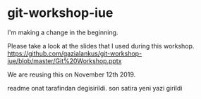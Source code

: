 # git-workshop-iue

I'm making a change in the beginning. 

Please take a look at the slides that I used during this workshop. https://github.com/gazialankus/git-workshop-iue/blob/master/Git%20Workshop.pptx

We are reusing this on November 12th 2019.


readme onat tarafindan degisirildi.
son satira yeni yazi girildi